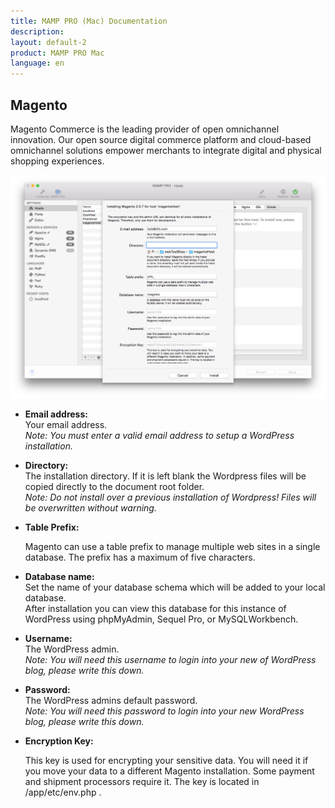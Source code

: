 ```yaml
---
title: MAMP PRO (Mac) Documentation
description: 
layout: default-2
product: MAMP PRO Mac
language: en
---
```


## Magento

Magento Commerce is the leading provider of open omnichannel innovation. Our open source digital commerce platform and cloud-based omnichannel solutions empower merchants to integrate digital and physical shopping experiences.

![MAMP](Magento.png)

*  **Email address:**  
   Your email address.  
   *Note: You must enter a valid email address to setup a WordPress installation.*

*  **Directory:**  
   The installation directory. If it is left blank the Wordpress files will be copied directly to the document root folder.  
   *Note: Do not install over a previous installation of Wordpress! Files will be overwritten without warning.*  

*  **Table Prefix:**
   
   Magento can use a table prefix to manage multiple web sites in a single database. The prefix has a maximum of five characters.

*  **Database name:**  
   Set the name of your database schema which will be added to your local database.  
   After installation you can view this database for this instance of WordPress using phpMyAdmin, Sequel Pro, or           MySQLWorkbench. 
 
*  **Username:**  
   The WordPress admin.  
   *Note: You will need this username to login into your new of WordPress blog, please write this down.*  

*  **Password:**  
   The WordPress admins default password.  
   *Note: You will need this password to login into your new WordPress blog, please write this down.*

*  **Encryption Key:**
   
   This key is used for encrypting your sensitive data. You will need it if you move your data to a different Magento installation. Some payment and shipment processors require it. The key is located in <document root>/app/etc/env.php . 

